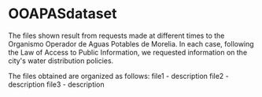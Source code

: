 # OOAPASdataset
The files shown result from requests made at different times to the Organismo Operador de Aguas Potables de Morelia. In each case, following the Law of Access to Public Information, we requested information on the city's water distribution policies. 

The files obtained are organized as follows:
file1 - description
file2 - description
file3 - description 

